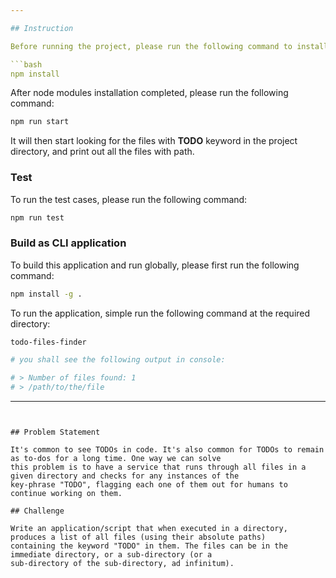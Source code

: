 ```yaml
---

## Instruction

Before running the project, please run the following command to install the dependencies

```bash
npm install
```

After node modules installation completed, please run the following command:

```bash
npm run start
```

It will then start looking for the files with **TODO** keyword in the project directory, and print out all the files
with path.

### Test

To run the test cases, please run the following command:

```bash
npm run test
```

### Build as CLI application

To build this application and run globally, please first run the following command:

```bash
npm install -g .
```

To run the application, simple run the following command at the required directory:

```bash
todo-files-finder

# you shall see the following output in console:

# > Number of files found: 1
# > /path/to/the/file
```

---
```


## Problem Statement

It's common to see TODOs in code. It's also common for TODOs to remain as to-dos for a long time. One way we can solve
this problem is to have a service that runs through all files in a given directory and checks for any instances of the
key-phrase "TODO", flagging each one of them out for humans to continue working on them.

## Challenge

Write an application/script that when executed in a directory, produces a list of all files (using their absolute paths)
containing the keyword "TODO" in them. The files can be in the immediate directory, or a sub-directory (or a
sub-directory of the sub-directory, ad infinitum).
